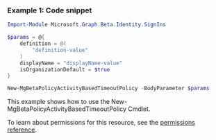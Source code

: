 ### Example 1: Code snippet

```powershellImport-Module Microsoft.Graph.Beta.Identity.SignIns

$params = @{
	definition = @(
		"definition-value"
	)
	displayName = "displayName-value"
	isOrganizationDefault = $true
}

New-MgBetaPolicyActivityBasedTimeoutPolicy -BodyParameter $params
```
This example shows how to use the New-MgBetaPolicyActivityBasedTimeoutPolicy Cmdlet.
To learn about permissions for this resource, see the [permissions reference](/graph/permissions-reference).

